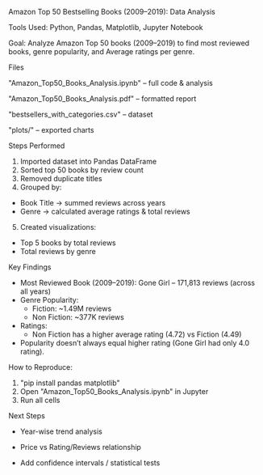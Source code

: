 Amazon Top 50 Bestselling Books (2009–2019): Data Analysis

Tools Used: Python, Pandas, Matplotlib, Jupyter Notebook

Goal: Analyze Amazon Top 50 books (2009–2019) to find most reviewed books, genre popularity, and Average ratings per genre.

Files

 "Amazon_Top50_Books_Analysis.ipynb" – full code & analysis
 
 "Amazon_Top50_Books_Analysis.pdf" – formatted report
 
 "bestsellers_with_categories.csv" – dataset
 
 "plots/" – exported charts

Steps Performed
 1. Imported dataset into Pandas DataFrame
 2. Sorted top 50 books by review count
 3. Removed duplicate titles
 4. Grouped by:
   - Book Title → summed reviews across years
   - Genre → calculated average ratings & total reviews
 5. Created visualizations:
   - Top 5 books by total reviews
   - Total reviews by genre

Key Findings
- Most Reviewed Book (2009–2019):
  Gone Girl – 171,813 reviews (across all years)
- Genre Popularity:  
  - Fiction: ~1.49M reviews  
  - Non Fiction: ~377K reviews
- Ratings: 
  - Non Fiction has a higher average rating (4.72) vs Fiction (4.49)
- Popularity doesn’t always equal higher rating (Gone Girl had only 4.0 rating).

How to Reproduce:
1. "pip install pandas matplotlib"
2. Open "Amazon_Top50_Books_Analysis.ipynb" in Jupyter
3. Run all cells

Next Steps
- Year-wise trend analysis
- Price vs Rating/Reviews relationship

- Add confidence intervals / statistical tests

